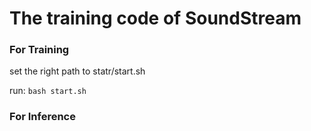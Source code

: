 # The training code of SoundStream


### For Training
set the right path to statr/start.sh

run: `bash start.sh`

### For Inference

